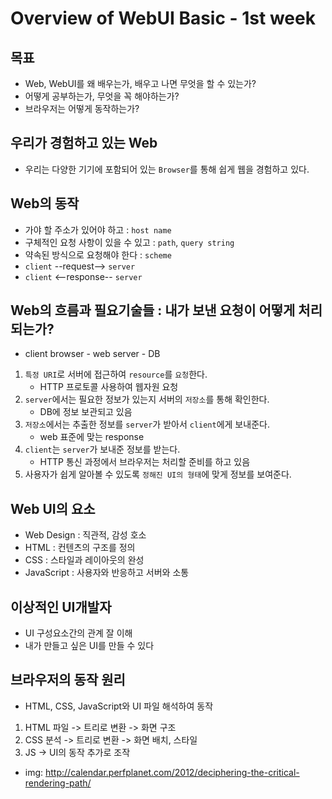 # Overview of WebUI Basic - 1st week

## 목표
- Web, WebUI를 왜 배우는가, 배우고 나면 무엇을 할 수 있는가?
- 어떻게 공부하는가, 무엇을 꼭 해야하는가?
- 브라우저는 어떻게 동작하는가?

## 우리가 경험하고 있는 Web
- 우리는 다양한 기기에 포함되어 있는 `Browser`를 통해 쉽게 웹을 경험하고 있다.

## Web의 동작
- 가야 할 주소가 있어야 하고 : `host name`
- 구체적인 요청 사항이 있을 수 있고 : `path`, `query string`
- 약속된 방식으로 요청해야 한다 : `scheme`
- `client` --request--> `server` 
- `client` <--response-- `server`

## Web의 흐름과 필요기술들 : 내가 보낸 요청이 어떻게 처리되는가?
- client browser - web server - DB
1. `특정 URI`로 서버에 접근하여 `resource`를 `요청`한다.
	- HTTP 프로토콜 사용하여 웹자원 요청
2. `server`에서는 필요한 정보가 있는지 서버의 `저장소`를 통해 확인한다.
	- DB에 정보 보관되고 있음
3. `저장소`에서는 추출한 정보를 `server`가 받아서 `client`에게 보내준다.
	- web 표준에 맞는 response
4. `client`는 `server`가 보내준 정보를 받는다.
	- HTTP 통신 과정에서 브라우저는 처리할 준비를 하고 있음
5. 사용자가 쉽게 알아볼 수 있도록 `정해진 UI의 형태`에 맞게 정보를 보여준다.


## Web UI의 요소
- Web Design : 직관적, 감성 호소
- HTML : 컨텐츠의 구조를 정의
- CSS : 스타일과 레이아웃의 완성
- JavaScript : 사용자와 반응하고 서버와 소통 

## 이상적인 UI개발자
- UI 구성요소간의 관계 잘 이해
- 내가 만들고 싶은 UI를 만들 수 있다

## 브라우저의 동작 원리
- HTML, CSS, JavaScript와 UI 파일 해석하여 동작
1. HTML 파일 -> 트리로 변환 -> 화면 구조 
2. CSS 분석 -> 트리로 변환 -> 화면 배치, 스타일
3. JS -> UI의 동작 추가로 조작
- img: http://calendar.perfplanet.com/2012/deciphering-the-critical-rendering-path/
